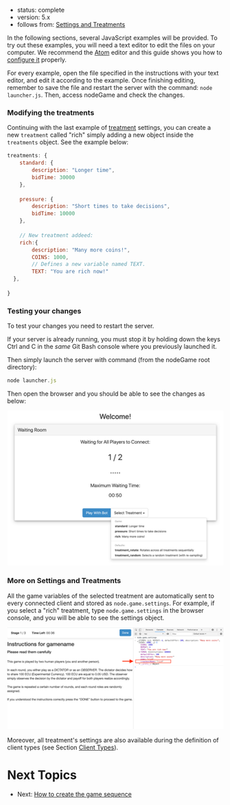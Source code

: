 - status: complete
- version: 5.x
- follows from: [Settings and Treatments](Settings-and-Treatments-v5)

In the following sections, several JavaScript examples will be provided. To try out these examples, you will need a text editor to edit the files on your computer. We recommend the [Atom](https://atom.io/) editor and this guide shows you how to [configure it](https://nodegame.org/data/courses/oe/pdf/Appendix_oe_configure_atom.pdf) properly.

For every example, open the file specified in the instructions with your text editor, and edit it according to the example. Once finishing editing, remember to save the file and restart the server with the command: `node launcher.js`. Then, access nodeGame and check the changes.

### Modifying the treatments

Continuing with the last example of [treatment](Settings-and-Treatments-v5) settings, you can create a new `treatment` called "rich" simply adding a new object inside the `treatments` object. See the example below:

```javascript
treatments: {
    standard: {
        description: "Longer time",
        bidTime: 30000
    },

    pressure: {
        description: "Short times to take decisions",
        bidTime: 10000
    },

    // New treatment addeed:
    rich:{
        description: "Many more coins!",
        COINS: 1000,
        // Defines a new variable named TEXT.
        TEXT: "You are rich now!"
  },

}

```

### Testing your changes

To test your changes you need to restart the server.

If your server is already running, you must stop it by holding down the keys Ctrl and C in the _same_ Git Bash console where you previously launched it.

Then simply launch the server with command (from the nodeGame root directory):

```js
node launcher.js
```

 Then open the browser and you should be able to see the changes as below:

![](assets/markdown-img-paste-20200827163508441.png)


### More on Settings and Treatments

All the game variables of the selected treatment are automatically sent to every connected client and stored as `node.game.settings`. For example, if you select a "rich" treatment, type `node.game.settings` in the browser console, and you will be able to see the settings object.

![](assets/markdown-img-paste-20200901201509890.png)

Moreover, all treatment's settings are also available during the definition of client types (see Section [Client Types](Client-Types-v5)).



# Next Topics

* Next: [How to create the game sequence](Game-Sequence-v5)
